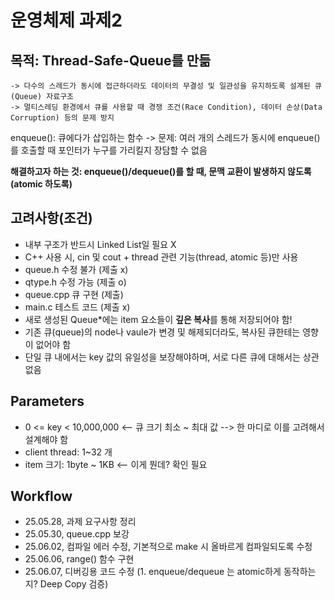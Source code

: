 # 운영체제 과제2

## 목적: Thread-Safe-Queue를 만듦
```
-> 다수의 스레드가 동시에 접근하더라도 데이터의 무결성 및 일관성을 유지하도록 설계된 큐(Queue) 자료구조
-> 멀티스레딩 환경에서 큐를 사용할 때 경쟁 조건(Race Condition), 데이터 손상(Data Corruption) 등의 문제 방지
```
enqueue(): 큐에다가 삽입하는 함수
-> 문제: 여러 개의 스레드가 동시에 enqueue()를 호출할 때 포인터가 누구를 가리킬지 장담할 수 없음

**해결하고자 하는 것: enqueue()/dequeue()를 할 때, 문맥 교환이 발생하지 않도록(atomic 하도록)**

## 고려사항(조건)

- 내부 구조가 반드시 Linked List일 필요 X
- C++ 사용 시, cin 및 cout + thread 관련 기능(thread, atomic 등)만 사용
- queue.h 수정 불가 (제출 x)
- qtype.h 수정 가능 (제출 o)
- queue.cpp 큐 구현 (제출)
- main.c 테스트 코드 (제출 x)
- 새로 생성된 Queue*에는 item 요소들이 **깊은 복사**를 통해 저장되어야 함!
- 기존 큐(queue)의 node나 vaule가 변경 및 해제되더라도, 복사된 큐한테는 영향이 없어야 함
- 단일 큐 내에서는 key 값의 유일성을 보장해야하며, 서로 다른 큐에 대해서는 상관없음

## Parameters
- 0 <= key < 10,000,000 <-- 큐 크기 최소 ~ 최대 값 --> 한 마디로 이를 고려해서 설계해야 함
- client thread: 1~32 개
- item 크기: 1byte ~ 1KB <-- 이게 뭔데? 확인 필요

## Workflow
- 25.05.28, 과제 요구사항 정리
- 25.05.30, queue.cpp 보강
- 25.06.02, 컴파일 에러 수정, 기본적으로 make 시 올바르게 컴파일되도록 수정
- 25.06.06, range() 함수 구현
- 25.06.07, 디버깅용 코드 수정 (1. enqueue/dequeue 는 atomic하게 동작하는지? Deep Copy 검증)
